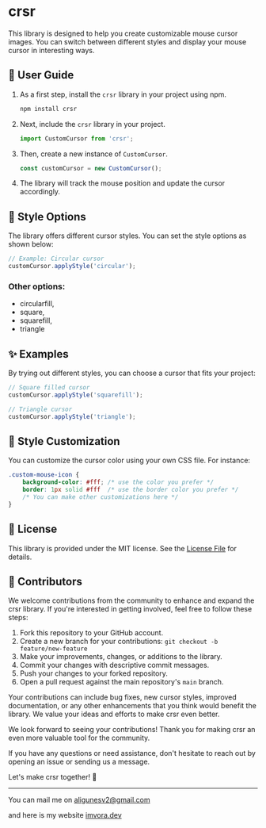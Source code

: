 # crsr

This library is designed to help you create customizable mouse cursor images. You can switch between different styles and display your mouse cursor in interesting ways.

## 📖 User Guide

1. As a first step, install the `crsr` library in your project using npm.

    ```bash
    npm install crsr
    ```

2. Next, include the `crsr` library in your project.

    ```javascript
    import CustomCursor from 'crsr';
    ```

3. Then, create a new instance of `CustomCursor`.

    ```javascript
    const customCursor = new CustomCursor();
    ```

4. The library will track the mouse position and update the cursor accordingly.

## 🎨 Style Options

The library offers different cursor styles. You can set the style options as shown below:

```javascript
// Example: Circular cursor
customCursor.applyStyle('circular');
```
### Other options:
- circularfill,
- square,
- squarefill,
- triangle

## ✨ Examples
By trying out different styles, you can choose a cursor that fits your project:

```javascript
// Square filled cursor
customCursor.applyStyle('squarefill');

// Triangle cursor
customCursor.applyStyle('triangle');
```

## 🎨 Style Customization
You can customize the cursor color using your own CSS file. For instance:

```css
.custom-mouse-icon {
    background-color: #fff; /* use the color you prefer */
    border: 1px solid #fff  /* use the border color you prefer */
    /* You can make other customizations here */
}
```

## 📄 License
This library is provided under the MIT license. See the [License File](https://github.com/aligunesv/crsr/blob/main/LICENSE) for details.

## 👥 Contributors

We welcome contributions from the community to enhance and expand the crsr library. If you're interested in getting involved, feel free to follow these steps:

1. Fork this repository to your GitHub account.
2. Create a new branch for your contributions: `git checkout -b feature/new-feature`
3. Make your improvements, changes, or additions to the library.
4. Commit your changes with descriptive commit messages.
5. Push your changes to your forked repository.
6. Open a pull request against the main repository's `main` branch.

Your contributions can include bug fixes, new cursor styles, improved documentation, or any other enhancements that you think would benefit the library. We value your ideas and efforts to make crsr even better.

We look forward to seeing your contributions! Thank you for making crsr an even more valuable tool for the community.

If you have any questions or need assistance, don't hesitate to reach out by opening an issue or sending us a message.

Let's make crsr together! 🚀

----

You can mail me on <a href="mailto:aligunesv2@gmail.com">aligunesv2@gmail.com</a>

and here is my website [imvora.dev](https://www.imvora.dev)
